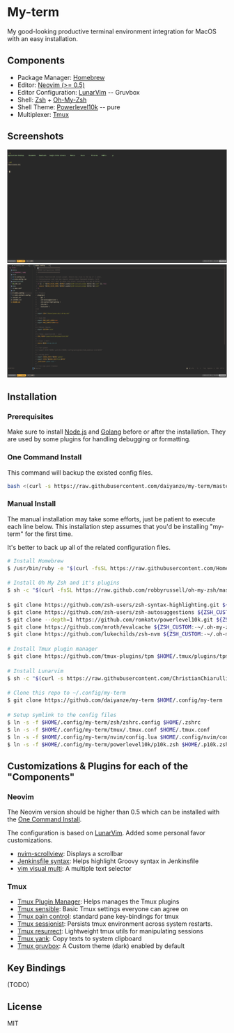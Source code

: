# My-term

My good-looking productive terminal environment integration for MacOS with an easy installation.

## Components

- Package Manager: [Homebrew](https://brew.sh)
- Editor: [Neovim (>= 0.5)](https://neovim.io)
- Editor Configuration: [LunarVim](https://github.com/ChristianChiarulli/LunarVim) -- Gruvbox
- Shell: [Zsh](https://www.zsh.org) + [Oh-My-Zsh](https://ohmyz.sh)
- Shell Theme: [Powerlevel10k](https://github.com/romkatv/powerlevel10k) -- pure
- Multiplexer: [Tmux](https://github.com/tmux/tmux)

## Screenshots

![snapshot](./media/snapshot_1.png)
![snapshot](./media/snapshot_2.png)

## Installation

### Prerequisites

Make sure to install [Node.js](https://nodejs.org/) and [Golang](https://golang.org) before or after the installation. They are used by some plugins for handling debugging or formatting.

### One Command Install

This command will backup the existed config files.

```sh
bash <(curl -s https://raw.githubusercontent.com/daiyanze/my-term/master/install.sh)
```

### Manual Install

The manual installation may take some efforts, just be patient to execute each line below. This installation step assumes that you'd be installing "my-term" for the first time.

It's better to back up all of the related configuration files.

```sh
# Install Homebrew
$ /usr/bin/ruby -e "$(curl -fsSL https://raw.githubusercontent.com/Homebrew/install/master/install)"

# Install Oh My Zsh and it's plugins
$ sh -c "$(curl -fsSL https://raw.github.com/robbyrussell/oh-my-zsh/master/tools/install.sh)"

$ git clone https://github.com/zsh-users/zsh-syntax-highlighting.git ${ZSH_CUSTOM:-~/.oh-my-zsh/custom}/plugins/zsh-syntax-highlighting
$ git clone https://github.com/zsh-users/zsh-autosuggestions ${ZSH_CUSTOM:-~/.oh-my-zsh/custom}/plugins/zsh-autosuggestions
$ git clone --depth=1 https://github.com/romkatv/powerlevel10k.git ${ZSH_CUSTOM:-$HOME/.oh-my-zsh/custom}/themes/powerlevel10k
$ git clone https://github.com/mroth/evalcache ${ZSH_CUSTOM:-~/.oh-my-zsh/custom}/plugins/evalcache
$ git clone https://github.com/lukechilds/zsh-nvm ${ZSH_CUSTOM:-~/.oh-my-zsh/custom}/plugins/zsh-nvm

# Install Tmux plugin manager
$ git clone https://github.com/tmux-plugins/tpm $HOME/.tmux/plugins/tpm

# Install Lunarvim
$ sh -c "$(curl -s https://raw.githubusercontent.com/ChristianChiarulli/lunarvim/master/utils/installer/install.sh)"

# Clone this repo to ~/.config/my-term
$ git clone https://github.com/daiyanze/my-term $HOME/.config/my-term

# Setup symlink to the config files
$ ln -s -f $HOME/.config/my-term/zsh/zshrc.config $HOME/.zshrc
$ ln -s -f $HOME/.config/my-term/tmux/.tmux.conf $HOME/.tmux.conf
$ ln -s -f $HOME/.config/my-term/nvim/config.lua $HOME/.config/nvim/config.lua
$ ln -s -f $HOME/.config/my-term/powerlevel10k/p10k.zsh $HOME/.p10k.zsh
```

## Customizations & Plugins for each of the "Components"

### Neovim

The Neovim version should be higher than 0.5 which can be installed with the [One Command Install](/one-command-install).

The configuration is based on [LunarVim](https://github.com/ChristianChiarulli/LunarVim). Added some personal favor customizations.

- [nvim-scrollview](https://github.com/dstein64/nvim-scrollview): Displays a scrollbar
- [Jenkinsfile syntax](https://github.com/martinda/Jenkinsfile-vim-syntax): Helps highlight Groovy syntax in Jenkinsfile
- [vim visual multi](https://github.com/mg979/vim-visual-multi): A multiple text selector

### Tmux

- [Tmux Plugin Manager](https://github.com/tmux-plugins/tpm): Helps manages the Tmux plugins
- [Tmux sensible](https://github.com/tmux-plugins/tmux-sensible): Basic Tmux settings everyone can agree on
- [Tmux pain control](https://github.com/tmux-plugins/tmux-pain-control): standard pane key-bindings for tmux
- [Tmux sessionist](https://github.com/tmux-plugins/tmux-sessionist): Persists tmux environment across system restarts.
- [Tmux resurrect](https://github.com/tmux-plugins/tmux-resurrect): Lightweight tmux utils for manipulating sessions
- [Tmux yank](https://github.com/tmux-plugins/tmux-yank): Copy texts to system clipboard
- [Tmux gruvbox](https://github.com/egel/tmux-gruvbox): A Custom theme (dark) enabled by default

## Key Bindings

(TODO)

## License

MIT
